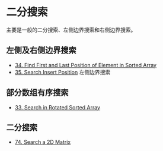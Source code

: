 # 二分搜索

主要是一般的二分搜索、左侧边界搜索和右侧边界搜索。

## 左侧及右侧边界搜索

* [34. Find First and Last Position of Element in Sorted Array](/leetcode/34.%20Find%20First%20and%20Last%20Position%20of%20Element%20in%20Sorted%20Array.md)
* [35. Search Insert Position](/leetcode/35.%20Search%20Insert%20Position.md) 左侧边界搜索

## 部分数组有序搜索

* [33. Search in Rotated Sorted Array](/leetcode/33.%20Search%20in%20Rotated%20Sorted%20Array.md)

## 二分搜索

* [74. Search a 2D Matrix](/leetcode/74.%20Search%20a%202D%20Matrix.md)

